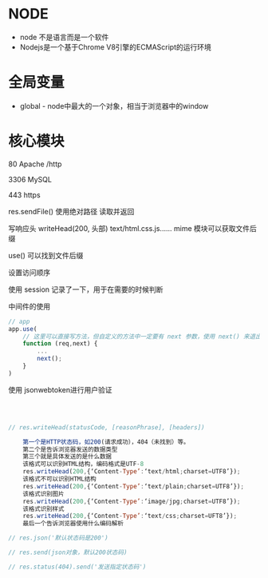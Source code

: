 # NODE

- node 不是语言而是一个软件
- Nodejs是一个基于Chrome V8引擎的ECMAScript的运行环境



# 全局变量

- global - 	node中最大的一个对象，相当于浏览器中的window 

# 核心模块



80 Apache /http

3306 MySQL

443 https





res.sendFile() 使用绝对路径 读取并返回

写响应头 writeHead(200, 头部)  text/html.css.js......               mime 模块可以获取文件后缀





use() 可以找到文件后缀



设置访问顺序

使用 session 记录了一下，用于在需要的时候判断



中间件的使用 

```js
// app
app.use( 
	// 这里可以直接写方法，但自定义的方法中一定要有 next 参数，使用 next() 来退出中间件
	function (req,next) {
        ...
		next();
    }
)
```



使用 jsonwebtoken进行用户验证

​	



```js

// res.writeHead(statusCode, [reasonPhrase], [headers])

    第一个是HTTP状态码，如200(请求成功），404（未找到）等。
    第二个是告诉浏览器发送的数据类型
    第三个就是具体发送的是什么数据
    该格式可以识别HTML结构，编码格式是UTF-8
    res.writeHead(200,{‘Content-Type’:‘text/html;charset=UTF8’});
    该格式不可以识别HTML结构
    res.writeHead(200,{‘Content-Type’:‘text/plain;charset=UTF8’});
    该格式识别图片
    res.writeHead(200,{‘Content-Type’:‘image/jpg;charset=UTF8’});
    该格式识别样式
    res.writeHead(200,{‘Content-Type’:‘text/css;charset=UFT8’});
    最后一个告诉浏览器使用什么编码解析

// res.json('默认状态码是200')

// res.send(json对象，默认200状态码)

// res.status(404).send('发送指定状态码')

```
